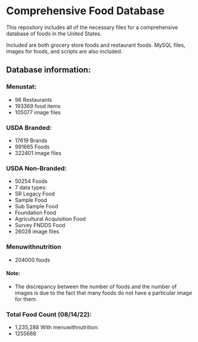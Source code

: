 # Comprehensive Food Database
This repository includes all of the necessary files for a comprehensive database of foods in the United States. 

Included are both grocery store foods and restaurant foods. MySQL files, images for foods, and scripts are also included.

## Database information:

### Menustat:
- 96 Restaurants
- 193369 food items
- 105077 image files
### USDA Branded:
- 17619 Brands
- 991665 Foods
- 322401 image files
### USDA Non-Branded:
- 50254 Foods
- 7 data types:
-  SR Legacy Food
-   Sample Food
-   Sub Sample Food
-   Foundation Food
-   Agricultural Acquisition Food
-   Survey FNDDS Food
- 26028 image files
### Menuwithnutrition
- 204000 foods

#### Note: 
- The discrepancy between the number of foods and the number of images is due to the fact that many foods do not have a particular image for them.

### Total Food Count (08/14/22):
- 1,235,288
With menuwithnutrition:
- 1255688


